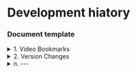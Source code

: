 # Development hiatory

### Document template
<details>
  <summary>1. Video Bookmarks</summary>

  Topic -- Dash  
  [2024_12_09 am](https://www.youtube.com/watch?v=5tjNyU8aLbM&t=6683s)  
  0:37:45 Initiate Dash Page  
  1:01:23 End of Pulldown menu  
  1:44:43 DataTable  
  1:51:23 End of Table  
    
</details>
<details>
  <summary>2. Version Changes</summary>
  
  20241215 0935 -- HomeWork_0 : Dash Page with default table  
    
</details>
<details>
  <summary>n. ---</summary>
  
    a---
</details>


[]()    
[]()    
[]()    
